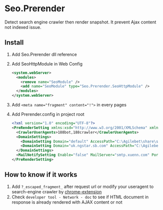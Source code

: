 # Seo.Prerender

Detect search engine crawler then render snapshot. It prevent Ajax content not indexed issue.

## Install

1. Add Seo.Prerender dll reference
1. Add SeoHttpModule in Web Config

    ```xml
    <system.webServer>
      <modules>
        <remove name="SeoModule" />
        <add name="SeoModule" type="Seo.Prerender.SeoHttpModule" />
      </modules>
    </system.webServer>
    ```

1. Add `<meta name="fragment" content="!">` in every pages
1. Add Prerender.config in project root

    ```xml
    <?xml version="1.0" encoding="UTF-8"?>
    <PreRenderSetting xmlns:xsd="http://www.w3.org/2001/XMLSchema" xmlns:xsi="http://www.w3.org/2001/XMLSchema-instance">
      <CrawlerUserAgents>188bot,188crawler</CrawlerUserAgents>
      <DomainSettings>
        <DomainSetting Domain="default" AccessPath="C:\Agilebet\share\snapshot" ByPassPaths="/"/>
        <DomainSetting Domain="uk.ngstar.sb.com" AccessPath="C:\Agilebet\share\uksnapshot" ByPassPaths="/"/>
      </DomainSettings>
      <MailNotifySetting Enable="false" MailServer="smtp.xuenn.com" Port="25" Recipients="andy.chen@xuenn.com,kid.liu@xuenn.com,joseph.tsai@xuenn.com" Sender="srv.cshhelp@xuenn.com" />
    </PreRenderSetting>
    ```

## How to know if it works

1. Add `?_escaped_fragment_` after request url or modify your useragent to search-engine crawler by [chrome-extension](https://chrome.google.com/webstore/detail/user-agent-switcher-for-g/ffhkkpnppgnfaobgihpdblnhmmbodake)
1. Check `developer tool - Network - doc` to see if HTML document in response is already rendered with AJAX content or not

